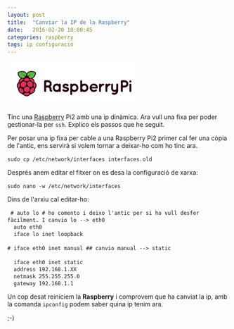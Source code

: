 ```yaml
---
layout: post
title:  "Canviar la IP de la Raspberry"
date:   2016-02-20 10:00:45
categories: raspberry
tags: ip configuració
---
```


![Raspberry](https://raw.githubusercontent.com/croniqueslinux/croniqueslinux.github.io/master/images/raspberrypi.gif  "Raspberry")

Tinc una [Raspberry](https://www.raspberrypi.org) Pi2 amb una ip dinàmica. Ara vull una fixa per poder gestionar-la per `ssh`. Explico els passos que he seguit.

Per posar una ip fixa per cable a una Raspberry Pi2 primer cal fer una còpia de l'antic, ens servirà si volem tornar a deixar-ho com ho tinc ara.

    sudo cp /etc/network/interfaces interfaces.old

Després anem editar el fitxer on es desa la configuració de xarxa:

    sudo nano -w /etc/network/interfaces

Dins de l'arxiu cal editar-ho:

	 # auto lo # ho comento i deixo l'antic per si ho vull desfer fàcilment. I canvio lo --> eth0
      auto eth0
      iface lo inet loopback
    
    # iface eth0 inet manual ## canvio manual --> static

      iface eth0 inet static
      address 192.168.1.XX 
      netmask 255.255.255.0
      gateway 192.168.1.1
  
Un cop desat reiniciem la **Raspberry** i comprovem que ha canviat la ip, amb la comanda `ipconfig` podem saber quina ip tenim ara.

;-)
